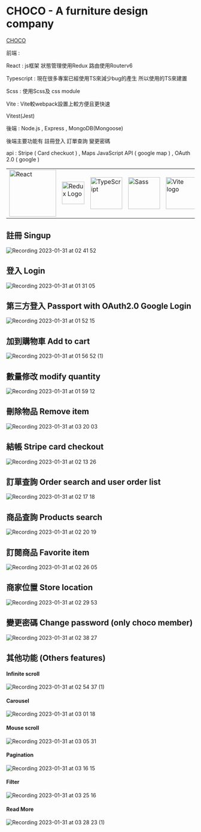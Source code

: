 # CHOCO - A furniture design company

<a href="https://eloquent-monstera-4c0676.netlify.app">CHOCO</a>

前端 : 

React : js框架 狀態管理使用Redux 路由使用Routerv6

Typescript : 現在很多專案已經使用TS來減少bug的產生 所以使用的TS來建置

Scss : 使用Scss及 css module

Vite : Vite較webpack設置上較方便且更快速

Vitest(Jest) 

後端 : Node.js , Express , MongoDB(Mongoose)

後端主要功能有 註冊登入 訂單查詢 變更密碼

api : Stripe ( Card checkuot ) , Maps JavaScript API ( google map ) , OAuth 2.0 ( google )
 

<table>
<tr>
<td><img src="https://edent.github.io/SuperTinyIcons/images/svg/react.svg" width="125" title="React" /></td>
<td><img src='https://camo.githubusercontent.com/f28b5bc7822f1b7bb28a96d8d09e7d79169248fc/687474703a2f2f692e696d6775722e636f6d2f4a65567164514d2e706e67' height='60' alt='Redux Logo' aria-label='redux.js.org' /></td>
<td><img src="https://edent.github.io/SuperTinyIcons/images/svg/typescript.svg" width="85" title="TypeScript"/></td>
<td><img src="https://edent.github.io/SuperTinyIcons/images/svg/sass.svg" width="85" title="Sass" /></td>
<td><img width="85" src="https://vitejs.dev/logo.svg" alt="Vite logo">
</td>
</tr>

</table>

## 註冊 Singup 

![Recording 2023-01-31 at 02 41 52](https://user-images.githubusercontent.com/112278978/215566387-04cbba7e-ff3c-4b4a-9b93-6bc19aecb021.gif)

## 登入 Login

![Recording 2023-01-31 at 01 31 05](https://user-images.githubusercontent.com/112278978/215551515-2841ee99-935c-4eb7-86d9-2b2cd16e6a1f.gif)

## 第三方登入 Passport with OAuth2.0 Google Login

![Recording 2023-01-31 at 01 52 15](https://user-images.githubusercontent.com/112278978/215555242-17a94ea6-e47d-4e11-bc5a-6e67322b1d72.gif)

## 加到購物車 Add to cart

![Recording 2023-01-31 at 01 56 52 (1)](https://user-images.githubusercontent.com/112278978/215556309-9a6946a8-6b20-428d-93e5-7f314714d68c.gif)

## 數量修改 modify quantity

![Recording 2023-01-31 at 01 59 12](https://user-images.githubusercontent.com/112278978/215556879-84f9a678-4128-4b22-a30e-9b0565b5c398.gif)

## 刪除物品 Remove item

![Recording 2023-01-31 at 03 20 03](https://user-images.githubusercontent.com/112278978/215574558-d6588091-f336-45dc-8a09-378412de3e1e.gif)

## 結帳 Stripe card checkout

![Recording 2023-01-31 at 02 13 26](https://user-images.githubusercontent.com/112278978/215560778-748cba41-8d33-4fd8-88d7-c160bdaad7f7.gif)

## 訂單查詢 Order search and user order list

![Recording 2023-01-31 at 02 17 18](https://user-images.githubusercontent.com/112278978/215561595-af1687f7-5200-4e61-8f33-88db7db7d79f.gif)

## 商品查詢 Products search 

![Recording 2023-01-31 at 02 20 19](https://user-images.githubusercontent.com/112278978/215562194-1ce28e3b-88ac-4163-8a50-30b0e0268611.gif)

## 訂閱商品 Favorite item 

![Recording 2023-01-31 at 02 26 05](https://user-images.githubusercontent.com/112278978/215563411-b14ccb29-e902-4025-920c-9f990a5d27ea.gif)

## 商家位置 Store location 

![Recording 2023-01-31 at 02 29 53](https://user-images.githubusercontent.com/112278978/215564069-5e43f1cb-9d3b-4f66-be0a-f58dc3ed7be7.gif)

## 變更密碼 Change password (only choco member)

![Recording 2023-01-31 at 02 38 27](https://user-images.githubusercontent.com/112278978/215565698-5428b44e-f1c5-4c78-a812-35e877a403da.gif)

## 其他功能 (Others features) 

#### Infinite scroll

![Recording 2023-01-31 at 02 54 37 (1)](https://user-images.githubusercontent.com/112278978/215569037-2b555add-b474-4b09-b144-2da0adfe5c94.gif)

#### Carousel

![Recording 2023-01-31 at 03 01 18](https://user-images.githubusercontent.com/112278978/215570174-153c42c5-db6a-4282-9c98-73b1dfa45e85.gif)

#### Mouse scroll

![Recording 2023-01-31 at 03 05 31](https://user-images.githubusercontent.com/112278978/215570975-87d26479-1f1d-412f-8b43-4335556e2423.gif)

#### Pagination

![Recording 2023-01-31 at 03 16 15](https://user-images.githubusercontent.com/112278978/215573066-cf7d50fc-4e2c-4ed6-881c-314c320972f1.gif)


#### Filter

![Recording 2023-01-31 at 03 25 16](https://user-images.githubusercontent.com/112278978/215575611-e3f90c28-b07f-4ce3-b4e7-d5f86b6b828d.gif)

#### Read More

![Recording 2023-01-31 at 03 28 23 (1)](https://user-images.githubusercontent.com/112278978/215576392-3cd99e6c-36c4-49db-83c1-d6184ea0617f.gif)
